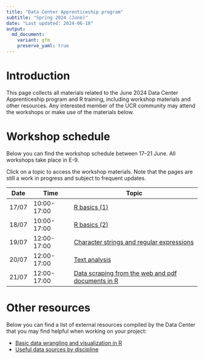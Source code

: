 ```yaml
---
title: "Data Center Apprenticeship program"
subtitle: "Spring 2024 (June)"
date: "Last updated: 2024-06-18"
output:
  md_document:
    variant: gfm
    preserve_yaml: true
---
```


# Introduction

This page collects all materials related to the June 2024 Data Center
Apprenticeship program and R training, including workshop materials and
other resources. Any interested member of the UCR community may attend
the workshops or make use of the materials below.

# Workshop schedule

Below you can find the workshop schedule between 17–21 June. All
workshops take place in E-9.

Click on a topic to access the workshop materials. Note that the pages
are still a work in progress and subject to frequent updates.

| Date  | Time        | Topic                                                         |
|-------|-------------|---------------------------------------------------------------|
| 17/07 | 10:00-17:00 | [R basics (1)](basics)                                        |
| 18/07 | 10:00-17:00 | [R basics (2)](basics)                                        |
| 19/07 | 12:00-17:00 | [Character strings and regular expressions](strings)          |
| 20/07 | 12:00-17:00 | [Text analysis](text)                                         |
| 21/07 | 12:00-17:00 | [Data scraping from the web and pdf documents in R](scraping) |

# Other resources

Below you can find a list of external resources compiled by the Data
Center that you may find helpful when working on your project:

- [Basic data wrangling and visualization in R](../../tutorial/links)
- [Useful data sources by discipline](../../tutorial/data)
